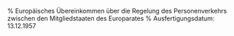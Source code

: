 % Europäisches Übereinkommen über die Regelung des Personenverkehrs zwischen den Mitgliedstaaten des Europarates
% Ausfertigungsdatum: 13.12.1957
 